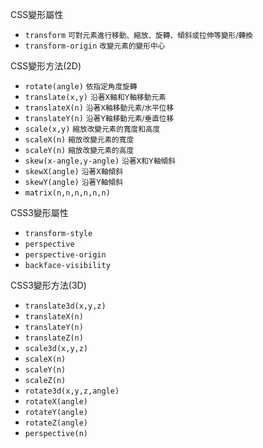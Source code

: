 CSS變形屬性
- `transform` <small>可對元素進行移動、縮放、旋轉、傾斜或拉伸等變形/轉換</small>
- `transform-origin` <small>改變元素的變形中心</small>

CSS變形方法(2D)
- `rotate(angle)` <small>依指定角度旋轉</small>
- `translate(x,y)` <small>沿著X軸和Y軸移動元素</small>
- `translateX(n)` <small>沿著X軸移動元素/水平位移</small>
- `translateY(n)` <small>沿著Y軸移動元素/垂直位移</small>
- `scale(x,y)` <small>縮放改變元素的寬度和高度</small>
- `scaleX(n)` <small>縮放改變元素的寬度</small>
- `scaleY(n)` <small>縮放改變元素的高度</small>
- `skew(x-angle,y-angle)` <small>沿著X和Y軸傾斜</small>
- `skewX(angle)` <small>沿著X軸傾斜</small>
- `skewY(angle)` <small>沿著Y軸傾斜</small>
- `matrix(n,n,n,n,n,n)`

CSS3變形屬性
- `transform-style`
- `perspective`
- `perspective-origin`
- `backface-visibility`

CSS3變形方法(3D)
- `translate3d(x,y,z)`
- `translateX(n)`
- `translateY(n)`
- `translateZ(n)`
- `scale3d(x,y,z)`
- `scaleX(n)`
- `scaleY(n)`
- `scaleZ(n)`
- `rotate3d(x,y,z,angle)`
- `rotateX(angle)`
- `rotateY(angle)`
- `rotateZ(angle)`
- `perspective(n)`